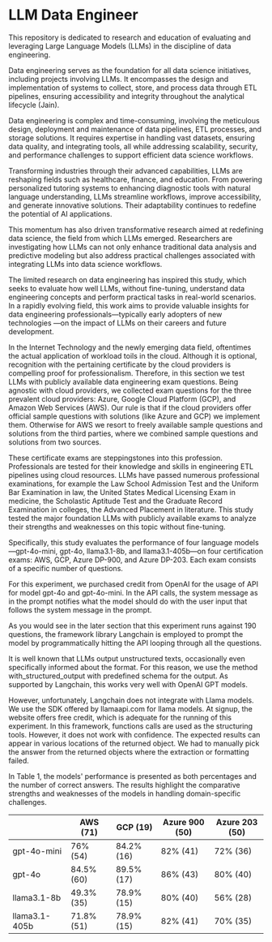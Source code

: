 # LLM Data Engineer
This repository is dedicated to research and education of evaluating and leveraging Large Language Models (LLMs) in the discipline of data engineering.

Data engineering serves as the foundation for all data science initiatives, including projects involving LLMs. It encompasses the design and implementation of systems to collect, store, and process data through ETL pipelines, ensuring accessibility and integrity throughout the analytical lifecycle (Jain). 

Data engineering is complex and time-consuming, involving the meticulous design, deployment and maintenance of data pipelines, ETL processes, and storage solutions. It requires expertise in handling vast datasets, ensuring data quality, and integrating tools, all while addressing scalability, security, and performance challenges to support efficient data science workflows. 

Transforming industries through their advanced capabilities, LLMs are reshaping fields such as healthcare, finance, and education. From powering personalized tutoring systems to enhancing diagnostic tools with natural language understanding, LLMs streamline workflows, improve accessibility, and generate innovative solutions. Their adaptability continues to redefine the potential of AI applications. 

This momentum has also driven transformative research aimed at redefining data science, the field from which LLMs emerged. Researchers are investigating how LLMs can not only enhance traditional data analysis and predictive modeling but also address practical challenges associated with integrating LLMs into data science workflows. 

The limited research on data engineering has inspired this study, which seeks to evaluate how well LLMs, without fine-tuning, understand data engineering concepts and perform practical tasks in real-world scenarios. In a rapidly evolving field, this work aims to provide valuable insights for data engineering professionals—typically early adopters of new technologies —on the impact of LLMs on their careers and future development. 

In the Internet Technology and the newly emerging data field, oftentimes the actual application of workload toils in the cloud. Although it is optional, recognition with the pertaining certificate by the cloud providers is compelling proof for professionalism. Therefore, in this section we test LLMs with publicly available data engineering exam questions. Being agnostic with cloud providers, we collected exam questions for the three prevalent cloud providers: Azure, Google Cloud Platform (GCP), and Amazon Web Services (AWS). Our rule is that if the cloud providers offer official sample questions with solutions (like Azure and GCP) we implement them. Otherwise for AWS we resort to freely available sample questions and solutions from the third parties, where we combined sample questions and solutions from two sources. 

These certificate exams are steppingstones into this profession. Professionals are tested for their knowledge and skills in engineering ETL pipelines using cloud resources. LLMs have passed numerous professional examinations, for example the Law School Admission Test and the Uniform Bar Examination in law, the United States Medical Licensing Exam in medicine, the Scholastic Aptitude Test and the Graduate Record Examination in colleges, the Advanced Placement in literature. This study tested the major foundation LLMs with publicly available exams to analyze their strengths and weaknesses on this topic without fine-tuning. 

Specifically, this study evaluates the performance of four language models—gpt-4o-mini, gpt-4o, llama3.1-8b, and llama3.1-405b—on four certification exams: AWS, GCP, Azure DP-900, and Azure DP-203. Each exam consists of a specific number of questions. 

For this experiment, we purchased credit from OpenAI for the usage of API for model gpt-4o and gpt-4o-mini. In the API calls, the system message as in the prompt notifies what the model should do with the user input that follows the system message in the prompt. 

As you would see in the later section that this experiment runs against 190 questions, the framework library Langchain is employed to prompt the model by programmatically hitting the API looping through all the questions. 

It is well known that LLMs output unstructured texts, occasionally even specifically informed about the format. For this reason, we use the method with_structured_output with predefined schema for the output. As supported by Langchain, this works very well with OpenAI GPT models. 

However, unfortunately, Langchain does not integrate with Llama models. We use the SDK offered by llamaapi.com for llama models. At signup, the website offers free credit, which is adequate for the running of this experiment. In this framework, functions calls are used as the structuring tools. However, it does not work with confidence. The expected results can appear in various locations of the returned object. We had to manually pick the answer from the returned objects where the extraction or formatting failed.

In Table 1, the models' performance is presented as both percentages and the number of correct answers. The results highlight the comparative strengths and weaknesses of the models in handling domain-specific challenges.

|| AWS (71) | GCP (19) | Azure 900 (50) | Azure 203 (50) |
|---|---|---|---|---|
|gpt-4o-mini|76% (54)|84.2% (16)|82% (41)|72% (36)|
|gpt-4o|84.5% (60)|89.5% (17)|86% (43)|80% (40)|
|llama3.1-8b|49.3% (35)|78.9% (15)|80% (40)|56% (28)|
|llama3.1-405b|71.8% (51)|78.9% (15)|82% (41)|70% (35)|

